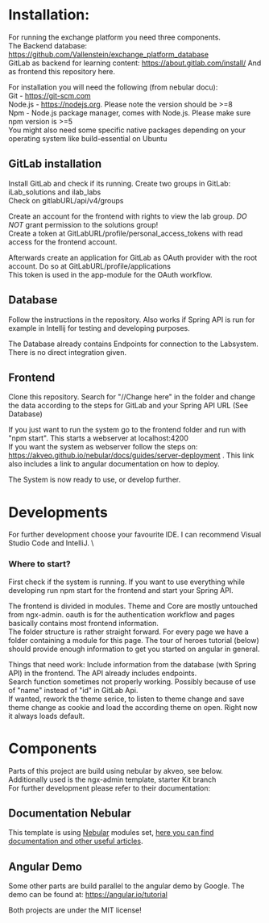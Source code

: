 
 # Installation:
For running the exchange platform you need three components.\
The Backend database: https://github.com/Vallenstein/exchange_platform_database \
GitLab as backend for learning content: https://about.gitlab.com/install/
And as frontend this repository here.

For installation you will need the following (from nebular docu): \
  Git - https://git-scm.com \
  Node.js - https://nodejs.org. Please note the version should be >=8 \
  Npm - Node.js package manager, comes with Node.js. Please make sure npm version is >=5 \
  You might also need some specific native packages depending on your operating system like build-essential on Ubuntu

## GitLab installation
Install GitLab and check if its running.
Create two groups in GitLab: iLab_solutions and ilab_labs \
Check on gitlabURL/api/v4/groups 

Create an account for the frontend with rights to view the lab group. *DO NOT* grant permission to the solutions group! \
Create a token at GitLabURL/profile/personal_access_tokens with read access for the frontend account.

Afterwards create an application for GitLab as OAuth provider with the root account.
Do so at GitLabURL/profile/applications \
This token is used in the app-module for the OAuth workflow.


## Database
Follow the instructions in the repository. Also works if Spring API is run for example in Intellij for testing and developing purposes.

The Database already contains Endpoints for connection to the Labsystem.
There is no direct integration given.

## Frontend
Clone this repository. Search for "//Change here" in the folder and change the data according to the steps for GitLab and your Spring API URL (See Database)

If you just want to run the system go to the frontend folder and run with "npm start". This starts a webserver at localhost:4200 \
If you want the system as webserver follow the steps on:
https://akveo.github.io/nebular/docs/guides/server-deployment . This link also includes a link to angular documentation on how to deploy.

The System is now ready to use, or develop further.

# Developments
For further development choose your favourite IDE. I can recommend Visual Studio Code and IntelliJ. \
### Where to start?
First check if the system is running.
If you want to use everything while developing run npm start for the frontend and start your Spring API.

The frontend is divided in modules.
Theme and Core are mostly untouched from ngx-admin.
oauth is for the authentication workflow and pages basically contains most frontend information.\
The folder structure is rather straight forward. For every page we have a folder containing a module for this page.
The tour of heroes tutorial (below) should provide enough information to get you started on angular in general.

Things that need work: Include information from the database (with Spring API) in the frontend. The API already includes endpoints. \
Search function sometimes not properly working. Possibly because of use of "name" instead of "id" in GitLab Api. \
If wanted, rework the theme serice, to listen to theme change and save theme change as cookie and load the according theme on open. Right now it always loads default.

# Components
Parts of this project are build using nebular by akveo, see below.
Additionally used is the ngx-admin template, starter Kit branch \
For further development please refer to their documentation:

## Documentation Nebular
This template is using [Nebular](https://github.com/akveo/nebular) modules set, [here you can find documentation and other useful articles](https://akveo.github.io/nebular/docs/installation/based-on-starter-kit-ngxadmin).

## Angular Demo
Some other parts are build parallel to the angular demo by Google. The demo can be found at:
https://angular.io/tutorial

Both projects are under the MIT license!